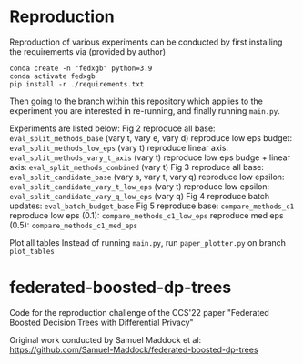 # Reproduction
Reproduction of various experiments can be conducted by first installing the requirements via (provided by author)
```
conda create -n "fedxgb" python=3.9 
conda activate fedxgb
pip install -r ./requirements.txt
```
Then going to the branch within this repository which applies to the experiment you are interested in re-running, and finally running `main.py`.

Experiments are listed below:
Fig 2
reproduce all base: `eval_split_methods_base` (vary t, vary e, vary d)
reproduce low eps budget: `eval_split_methods_low_eps` (vary t)
reproduce linear axis: `eval_split_methods_vary_t_axis` (vary t)
reproduce low eps budge + linear axis: `eval_split_methods_combined` (vary t)
Fig 3
reproduce all base: `eval_split_candidate_base` (vary s, vary t, vary q)
reproduce low epsilon: `eval_split_candidate_vary_t_low_eps` (vary t)
reproduce low epsilon: `eval_split_candidate_vary_q_low_eps` (vary q)
Fig 4
reproduce batch updates: `eval_batch_budget_base`
Fig 5
reproduce base: `compare_methods_c1`
reproduce low eps (0.1): `compare_methods_c1_low_eps`
reproduce med eps (0.5): `compare_methods_c1_med_eps`

Plot all tables
Instead of running `main.py`, run `paper_plotter.py` on branch `plot_tables`

# federated-boosted-dp-trees
Code for the reproduction challenge of the CCS'22 paper "Federated Boosted Decision Trees with Differential Privacy" 

Original work conducted by Samuel Maddock et al: https://github.com/Samuel-Maddock/federated-boosted-dp-trees
